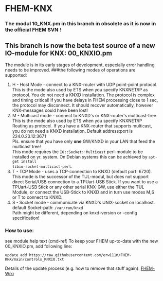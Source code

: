 # FHEM-KNX
### The modul 10_KNX.pm in this branch in obsolete as it is now in the official FHEM SVN !
## This branch is now the beta test source of a new IO-module for KNX: 00_KNXIO.pm
The module is in its early stages of development, especially error handling needs to be improved.
###the following modes of operations are supported:
1)  H - Host Mode - connect to a KNX-router with UDP point-point protocol.
    This is the mode also used by ETS when you specify KNXNET/IP as protocol. You do not need a KNXD installation. 
	The protocol is complex and timing critical! If you have delays in FHEM processing close to 1 sec, the protocol may disconnect.
	It should recover automatically, however KNX-messages could have been lost!
2)  M - Multicast mode - connect to KNXD's or KNX-router's multicast-tree.  
    This is the mode also used by ETS when you specify KNXNET/IP Routing as protocol.
    If you have a KNX-router that supports multicast, you do not need a KNXD installation. Default address:port is 224.0.23.12:3671<br/>
    Pls. ensure that you have only <b>one</b> GW/KNXD in your LAN that feed the multicast tree!<br/>
    This mode requires the <code>IO::Socket::Multicast</code> perl-module to be installed on yr. system.
    On Debian systems this can be achieved by <code>apt-get install libio-socket-multicast-perl</code>.
3)  T - TCP Mode - uses a TCP-connection to KNXD (default port: 6720).
    This mode is the successor of the TUL-modul, but does not support direct Serial/USB connection to a TPUart-USB Stick.
    If you want to use a TPUart-USB Stick or any other serial KNX-GW, use either the TUL Module, or connect the USB-Stick to KNXD and in turn use modes M,S or T to connect to KNXD.
4)  S - Socket mode - communicate via KNXD's UNIX-socket on localhost. default Socket-path: <code>/var/run/knxd</code><br/>
    Path might be different, depending on knxd-version or -config specification!
### How to use:
see module help text (cmd-ref) 
To keep your FHEM up-to-date with the new 00_KNXIO.pm, add following line:

```update add https://raw.githubusercontent.com/erw111n/FHEM-KNX/main/controls_KNXIO.txt```

Details of the update process (e.g. how to remove that stuff again): [FHEM-Wiki](https://wiki.fhem.de/wiki/Update)
